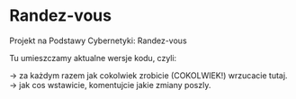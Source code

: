 # Randez-vous
Projekt na Podstawy Cybernetyki: Randez-vous


Tu umieszczamy aktualne wersje kodu, czyli:

-> za każdym razem jak cokolwiek zrobicie (COKOLWIEK!) wrzucacie tutaj.
-> jak cos wstawicie, komentujcie jakie zmiany poszly.
